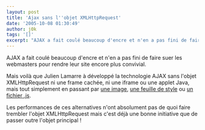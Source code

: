 ```yaml
---
layout: post
title: 'Ajax sans l''objet XMLHttpRequest'
date: '2005-10-08 01:30:49'
author: j0k
tags: '[]'
excerpt: "AJAX a fait coulé beaucoup d'encre et n'en a pas fini de faire suer les webmasters pour rendre leur site encore plus convivial.     \nMais voilà que Julien Lamarre à développé la technologie AJAX sans l'objet XMLHttpRequest ni une frame cachée, ni une iframe ou une applet Java, mais tout simplement en passant par [une      …"
---
```


AJAX a fait coulé beaucoup d'encre et n'en a pas fini de faire suer les webmasters pour rendre leur site encore plus convivial.

Mais voilà que Julien Lamarre à développé la technologie AJAX sans l'objet XMLHttpRequest ni une frame cachée, ni une iframe ou une applet Java, mais tout simplement en passant par [une image](http://zingzoom.com/ajax/ajax_with_image_fr.php), [une feuille de style](http://zingzoom.com/ajax/ajax_with_stylesheet_fr.php) ou [un fichier .js](http://zingzoom.com/ajax/ajax_with_js_fr.php).

Les performances de ces alternatives n'ont absolument pas de quoi faire trembler l'objet XMLHttpRequest mais c'est déjà une bonne initiative que de passer outre l'objet principal !
